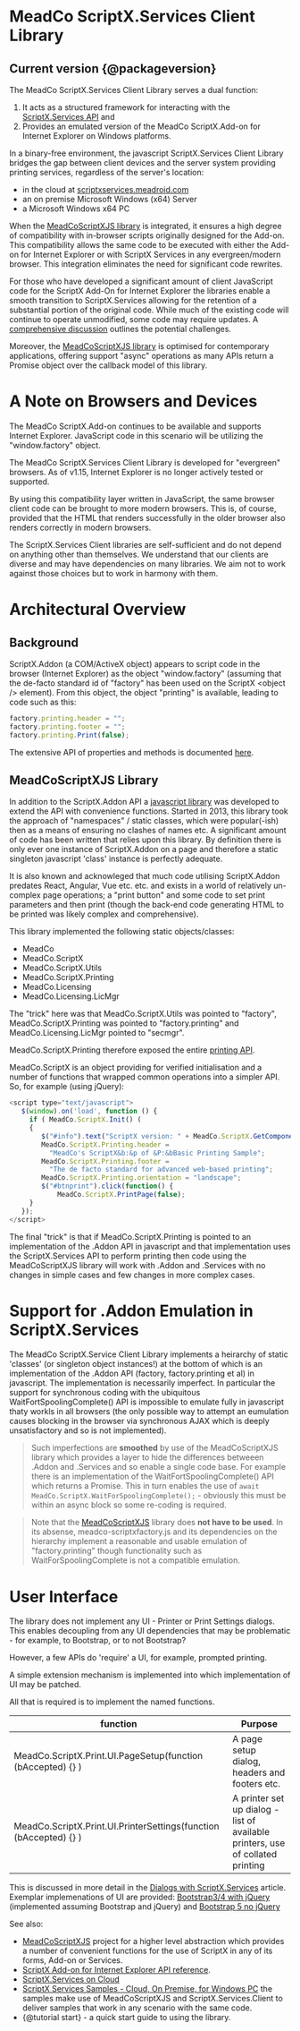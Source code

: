 # MeadCo ScriptX.Services Client Library
## Current version {@packageversion}

The MeadCo ScriptX.Services Client Library serves a dual function:

1. It acts as a structured framework for interacting with 
the [ScriptX.Services API](https://support.meadroid.com/Developers/KnowledgeBank/TechnicalReference/ScriptXServices) and
2. Provides an emulated version of the MeadCo ScriptX.Add-on for Internet Explorer on Windows platforms.

In a binary-free environment, the javascript ScriptX.Services Client Library bridges the gap between client
devices and the server system providing printing services, regardless of the server&apos;s location:

* in the cloud at [scriptxservices.meadroid.com](https://scriptxservices.meadroid.com)
* an on premise Microsoft Windows (x64) Server
* a Microsoft Windows x64 PC 

When the [MeadCoScriptXJS library](https://github.com/MeadCo/MeadCoScriptXJS)  is integrated, it ensures a high degree of
compatibility with in-browser scripts originally designed for the Add-on. This compatibility allows the same code to be executed with 
either the Add-on for Internet Explorer or with ScriptX Services in any evergreen/modern browser. This integration eliminates the need for significant code rewrites.

For those who have developed a significant amount of client JavaScript code for the ScriptX 
Add-On for Internet Explorer the libraries enable a smooth transition to ScriptX.Services  allowing for the retention of a substantial portion of the original code.
While much of the existing code will continue to operate unmodified, some code may require updates.
A [comprehensive discussion](https://support.meadroid.com/Developers/KnowledgeBank/HowToGuides/ScriptXServices/ThenToNow) outlines the potential challenges.

Moreover, the [MeadCoScriptXJS library](https://github.com/MeadCo/MeadCoScriptXJS) is optimised for contemporary applications, offering support &quot;async&quot; operations as many APIs return a Promise object over the 
callback model of this library.

# A Note on Browsers and Devices

The MeadCo ScriptX.Add-on continues to be available and supports Internet Explorer. JavaScript code in this scenario will be utilizing the &quot;window.factory&quot; object.

The MeadCo ScriptX.Services Client Library is developed for &quot;evergreen&quot; browsers. As of v1.15, Internet Explorer is no longer actively tested or supported.

By using this compatibility layer written in JavaScript, the same browser client code can be brought to more modern browsers. This is, of course, provided that the HTML that renders successfully in the older browser also renders correctly in modern browsers.

The ScriptX.Services Client libraries are self-sufficient and do not depend on anything other than themselves. We understand that our 
clients are diverse and may have dependencies on many libraries. We aim not to work against those choices but to work in harmony with them.

# Architectural Overview

## Background

ScriptX.Addon (a COM/ActiveX object) appears to script code in the browser (Internet Explorer) as the object &quot;window.factory&quot; (assuming that the de-facto standard id of &quot;factory&quot; has been used on the ScriptX &lt;object /&gt; element). From this object, the object &quot;printing&quot; is available, leading to code such as this:

```javascript
factory.printing.header = "";
factory.printing.footer = "";
factory.printing.Print(false);
```

The extensive API of properties and methods is documented [here](https://www.meadroid.com/Developers/KnowledgeBank/TechnicalReference/ScriptXAddOn).

## MeadCoScriptXJS Library

In addition to the ScriptX.Addon API a [javascript library](https://github.com/MeadCo/MeadCoScriptXJS) was developed to extend the API with convenience functions. Started in 2013, this library took the 
approach of &quot;namespaces&quot; / static classes, which were popular(-ish) then as a means of ensuring no clashes of names etc. A significant amount of code has 
been written that relies upon this library. By definition there is only ever one instance of ScriptX.Addon on a page and therefore a static singleton javascript 'class' instance
is perfectly adequate.

It is also known and acknowleged that much code utilising ScriptX.Addon predates React, Angular, Vue etc. etc. and exists in a world of relatively un-complex page operations; a "print button" and some code to 
set print parameters and then print (though the back-end code generating HTML to be printed was likely complex and comprehensive).

This library implemented the following static objects/classes:

* MeadCo
* MeadCo.ScriptX
* MeadCo.ScriptX.Utils
* MeadCo.ScriptX.Printing
* MeadCo.Licensing
* MeadCo.Licensing.LicMgr

The &quot;trick&quot; here was that MeadCo.ScriptX.Utils was pointed to &quot;factory&quot;, MeadCo.ScriptX.Printing was pointed to &quot;factory.printing&quot; and MeadCo.Licensing.LicMgr pointed to &quot;secmgr&quot;.

MeadCo.ScriptX.Printing therefore exposed the entire [printing API](https://www.meadroid.com/Developers/KnowledgeBank/TechnicalReference/ScriptXAddOn/printing).

MeadCo.ScriptX is an object providing for verified initialisation and a number of functions that wrapped common operations into a simpler API. So, for example (using jQuery):

````javascript
<script type="text/javascript">
   $(window).on('load', function () {
     if ( MeadCo.ScriptX.Init() (
     {
        $("#info").text("ScriptX version: " + MeadCo.ScriptX.GetComponentVersion("scriptx.factory"));
        MeadCo.ScriptX.Printing.header = 
          "MeadCo's ScriptX&b:&p of &P:&bBasic Printing Sample";
        MeadCo.ScriptX.Printing.footer = 
          "The de facto standard for advanced web-based printing";
        MeadCo.ScriptX.Printing.orientation = "landscape";
        $("#btnprint").click(function() { 
            MeadCo.ScriptX.PrintPage(false);
     }      
   });
</script>
````

The final &quot;trick&quot; is that if MeadCo.ScriptX.Printing is pointed to an implementation of the .Addon API in javascript and that implementation uses the ScriptX.Services API to perform printing then code using the MeadCoScriptXJS library will work 
with .Addon and .Services with no changes in simple cases and few changes in more complex cases.

# Support for .Addon Emulation in ScriptX.Services

The MeadCo ScriptX.Service Client Library implements a heirarchy of static 'classes' (or singleton object instances!) at the bottom of which is an implementation of
the .Addon API (factory, factory.printing et al) in javascript. The implementation
is necessarily imperfect. In particular the support for synchronous coding with the ubiquitous WaitFortSpoolingComplete() API is impossible to emulate 
fully in javascript thaty workls in all browsers (the only possible way to attempt an eumulation causes blocking in the browser via 
synchronous AJAX which is deeply unsatisfactory and so is not implemented). 

> Such imperfections are **smoothed** by use of the MeadCoScriptXJS library which provides a layer to hide the differences betweeen .Addon and .Services and so enable a single code base. For example there
is an implementation of the WaitFortSpoolingComplete() API which returns a Promise. This in turn enables the use of ````await MeadCo.ScriptX.WaitForSpoolingComplete();```` - obviously this must be within 
an async block so some re-coding is required.

> Note that the [MeadCoScriptXJS](https://github.com/MeadCo/MeadCoScriptXJS) library does **not have to be used**. In its absense, meadco-scriptxfactory.js and its dependencies on the hierarchy implement a reasonable and usable emulation of &quot;factory.printing&quot; though functionality such as WaitForSpoolingComplete is not a compatible emulation.

# User Interface

The library does not implement any UI - Printer or Print Settings dialogs. This enables decoupling from any UI dependencies that may be problematic - for example, to Bootstrap, or to not Bootstrap?

However, a few APIs do 'require' a UI, for example, prompted printing.

A simple extension mechanism is implemented into which implementation of UI may be patched.

All that is required is to implement the named functions.

| function | Purpose |
|--- | --- |
| MeadCo.ScriptX.Print.UI.PageSetup(function (bAccepted) {} ) | A page setup dialog, headers and footers etc. |
| MeadCo.ScriptX.Print.UI.PrinterSettings(function (bAccepted) {} ) | A printer set up dialog - list of available printers, use of collated printing |

This is discussed in more detail in the [Dialogs with ScriptX.Services](https://www.meadroid.com/Developers/KnowledgeBank/Articles/Dialogs) article.
Exemplar implemenations of UI are provided: [Bootstrap3/4 with jQuery](../src/jQuery-MeadCo.ScriptX.Print.UI.js) (implemented assuming Bootstrap and jQuery) and [Bootstrap 5 no jQuery](../src/Bootstrap5-MeadCo.ScriptX.Print.UI.js)

See also:
 * [MeadCoScriptXJS](https://meadco.github.io/MeadCoScriptXJS) project for a higher level abstraction which provides a number of convenient functions for the use of ScriptX in any of its forms, Add-on or Services.
 * [ScriptX Add-on for Internet Explorer API reference](https://www.meadroid.com/Developers/KnowledgeBank/TechnicalReference/ScriptXAddOn).
 * [ScriptX.Services on Cloud](https://scriptxservices.meadroid.com/)
 * [ScriptX Services Samples - Cloud, On Premise, for Windows PC](https://scriptxprintsamples.meadroid.com/) the samples make use of MeadCoScriptXJS and ScriptX.Services.Client to deliver samples that work in any scenario with the same code.
 * {@tutorial start} - a quick start guide to using the library.
